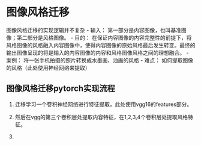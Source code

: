 # 图像风格迁移
图像风格迁移的实现逻辑并不复杂
    - 输入： 第一部分是内容图像，也叫基准图像；第二部分是风格图像。
    - 目的： 在保证内容图像的内容完整性的前提下，将风格图像的风格融入内容图像中，使得内容图像的原始风格最后发生转变。最终的输出图像呈现的将是输入的内容图像的内容和风格图像风格之间的理想融合。
    - 案例： 将一张手机拍摄的照片转换成水墨画、油画的风格
    - 难点： 如何提取图像的风格（此处使用神经网络来提取）

## 图像风格迁移pytorch实现流程
1. 迁移学习一个卷积神经网络进行特征提取，此处使用vgg16的features部分。

2. 然后在vgg的第三个卷积层处提取内容特征，在1,2,3,4个卷积层处提取风格特征。

3. 

